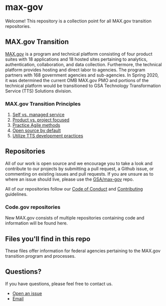 # max-gov

Welcome! This repository is a collection point for all MAX.gov transition repositories.

## MAX.gov Transition

[MAX.gov](https://max.gov) is a program and technical platform consisting of four product suites with 18 applications and 18 hosted sites pertaining to analytics, authentication, collaboration, and data collection. Furthermore, the technical platform provides hosting and direct labor to agencies. The program partners with 168 government agencies and sub-agencies. In Spring 2020, it was determined the current OMB MAX.gov PMO and portions of the technical platform would be transitioned to GSA Technology Transformation Service (TTS) Solutions division.

### MAX.gov Transition Principles

1. [Self vs. managed service](https://github.com/GSA/max-gov/wiki/Self-vs-managed-services)
2. [Product vs. project focused](https://github.com/GSA/max-gov/wiki/Product-vs-project-focus)
3. [Practice Agile methods](https://github.com/GSA/max-gov/wiki/Practice-Agile-methods)
4. [Open source by default](https://github.com/GSA/max-gov/wiki/Open-source-by-default)
5. [Utilize TTS development practices](https://github.com/GSA/max-gov/wiki/Utilize-TTS-development-practices)

## Repositories

All of our work is open source and we encourage you to take a look and contribute to our projects by submitting a pull request, a Github issue, or commenting on existing issues and pull requests. If you are unsure as to where an issue should live, please use the [GSA/max-gov](https://github.com/GSA/max-gov) repo.

All of our repositories follow our [Code of Conduct](CODE_OF_CONDUCT.md) and [Contributing](CONTRIBUTING.md) guidelines.

### Code.gov repositories

New MAX.gov consists of multiple repositories containing code and information will be found here.

## Files you'll find in this repo

These files offer information for federal agencies pertaining to the MAX.gov transition program and processes.

## Questions?

If you have questions, please feel free to contact us.

- [Open an issue](https://github.com/GSA/code-gov/issues/new)
- [Email](mailto:maxtransition@gsa.gov)
